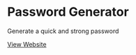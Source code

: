 # Password Generator

Generate a quick and strong password

[View Website](https://gen-passwords.netlify.app/)
